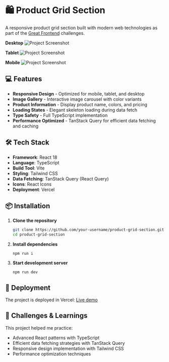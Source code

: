 # 🛍️ Product Grid Section

A responsive product grid section built with modern web technologies as part of the [Great Frontend](https://www.greatfrontend.com/projects/challenges/product-grid-section) challenges.

**Desktop**
![Project Screenshot](public/desktop.png)

**Tablet**
![Project Screenshot](public/tablet.png)

**Mobile**
![Project Screenshot](public/mobile.png)

## 💻 Features

- **Responsive Design** - Optimized for mobile, tablet, and desktop
- **Image Gallery** - Interactive image carousel with color variants
- **Product Information** - Display product name, colors, and pricing
- **Loading States** - Elegant skeleton loading during data fetch
- **Type Safety** - Full TypeScript implementation
- **Performance Optimized** - TanStack Query for efficient data fetching and caching

## 🛠️ Tech Stack

- **Framework**: React 18
- **Language**: TypeScript
- **Build Tool**: Vite
- **Styling**: Tailwind CSS
- **Data Fetching**: TanStack Query (React Query)
- **Icons**: React Icons
- **Deployment**: Vercel

## 📦 Installation

1. **Clone the repository**
   ```bash
   git clone https://github.com/your-username/product-grid-section.git
   cd product-grid-section
   ```
2. **Install dependencies**
   ```
   npm run i
   ```
3. **Start development server**
   ```
   npm run dev
   ```

## 🚀 Deployment

The project is deployed in Vercel: [Live demo](https://my-product-grid-mocha.vercel.app/)

## 🧪 Challenges & Learnings

This project helped me practice:

- Advanced React patterns with TypeScript
- Efficient data fetching strategies with TanStack Query
- Responsive design implementation with Tailwind CSS
- Performance optimization techniques
